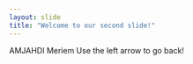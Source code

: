 ```yaml
---
layout: slide
title: "Welcome to our second slide!"
---
```

AMJAHDI Meriem
Use the left arrow to go back!
